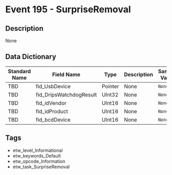 # Event 195 - SurpriseRemoval

## Description
None

## Data Dictionary
|Standard Name|Field Name|Type|Description|Sample Value|
|---|---|---|---|---|
|TBD|fid_UsbDevice|Pointer|None|`None`|
|TBD|fid_DripsWatchdogResult|UInt32|None|`None`|
|TBD|fid_idVendor|UInt16|None|`None`|
|TBD|fid_idProduct|UInt16|None|`None`|
|TBD|fid_bcdDevice|UInt16|None|`None`|

## Tags
* etw_level_Informational
* etw_keywords_Default
* etw_opcode_Information
* etw_task_SurpriseRemoval
